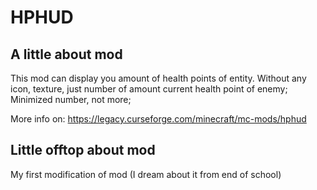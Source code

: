 # HPHUD

## A little about mod
This mod can display you amount of health points of entity. Without any icon, texture, just number of amount current health point of enemy;
Minimized number, not more;

More info on: https://legacy.curseforge.com/minecraft/mc-mods/hphud

## Little offtop about mod

My first modification of mod (I dream about it from end of school)

